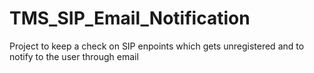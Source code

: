 # TMS_SIP_Email_Notification
Project to keep a check on SIP enpoints which gets unregistered and to notify to the user through email
